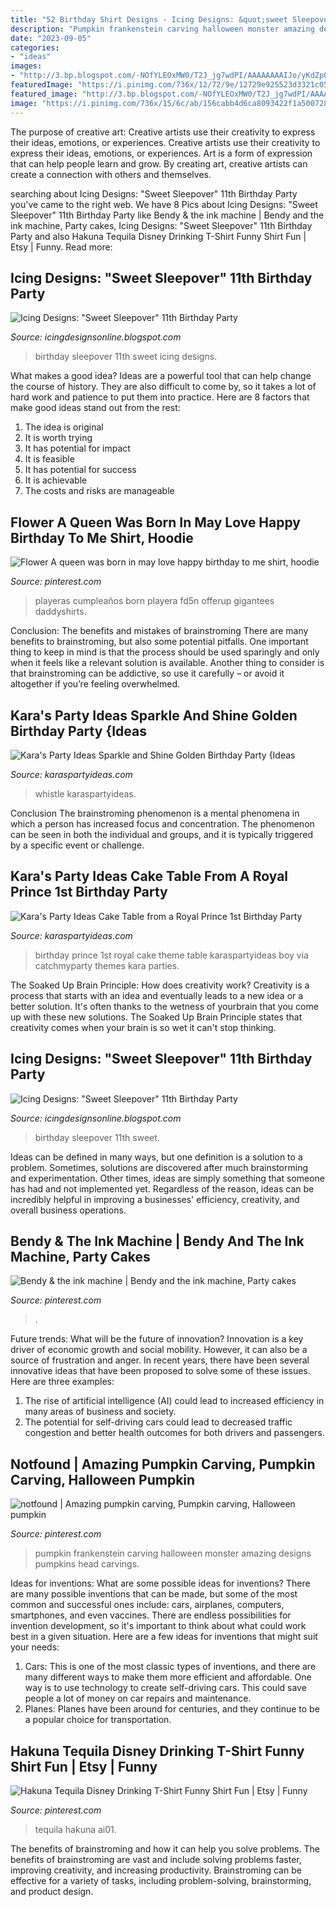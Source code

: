 ```yaml
---
title: "52 Birthday Shirt Designs - Icing Designs: &quot;sweet Sleepover&quot; 11th Birthday Party"
description: "Pumpkin frankenstein carving halloween monster amazing designs pumpkins head carvings"
date: "2023-09-05"
categories:
- "ideas"
images:
- "http://3.bp.blogspot.com/-NOfYLEOxMW0/T2J_jg7wdPI/AAAAAAAAIJo/yKdZpOkHZiM/s1600/bellas%2Bparty%2B039%2Bcopy.jpg"
featuredImage: "https://i.pinimg.com/736x/12/72/9e/12729e925523d3321c05084554fc2383.jpg"
featured_image: "http://3.bp.blogspot.com/-NOfYLEOxMW0/T2J_jg7wdPI/AAAAAAAAIJo/yKdZpOkHZiM/s1600/bellas%2Bparty%2B039%2Bcopy.jpg"
image: "https://i.pinimg.com/736x/15/6c/ab/156cabb4d6ca8093422f1a500728d052.jpg"
---
```



The purpose of creative art: Creative artists use their creativity to express their ideas, emotions, or experiences.
Creative artists use their creativity to express their ideas, emotions, or experiences. Art is a form of expression that can help people learn and grow. By creating art, creative artists can create a connection with others and themselves.

	

		
searching about Icing Designs: &quot;Sweet Sleepover&quot; 11th Birthday Party you've came to the right web. We have 8 Pics about Icing Designs: &quot;Sweet Sleepover&quot; 11th Birthday Party like Bendy &amp; the ink machine | Bendy and the ink machine, Party cakes, Icing Designs: &quot;Sweet Sleepover&quot; 11th Birthday Party and also Hakuna Tequila Disney Drinking T-Shirt Funny Shirt Fun | Etsy | Funny. Read more:
		
    
## Icing Designs: &quot;Sweet Sleepover&quot; 11th Birthday Party

<img loading=lazy src="https://1.bp.blogspot.com/-u6Vg4vzY8Jk/T2KImsvWyCI/AAAAAAAAILs/EEV5gSGvcJU/s1600/bellas%2Bparty%2B126.JPG" onerror="this.onerror=null;this.src='https://tse2.mm.bing.net/th?id=OIP.CUU94fZKQjLF_Je4IKPn9QHaLG&amp;pid=15.1';" alt="Icing Designs: &quot;Sweet Sleepover&quot; 11th Birthday Party">

_Source: icingdesignsonline.blogspot.com_

>birthday sleepover 11th sweet icing designs. 

	

What makes a good idea?
Ideas are a powerful tool that can help change the course of history. They are also difficult to come by, so it takes a lot of hard work and patience to put them into practice. Here are 8 factors that make good ideas stand out from the rest: 
1. The idea is original 
2. It is worth trying 
3. It has potential for impact 
4. It is feasible 
5. It has potential for success 
6. It is achievable 
7. The costs and risks are manageable 

    
## Flower A Queen Was Born In May Love Happy Birthday To Me Shirt, Hoodie

<img loading=lazy src="https://i.pinimg.com/736x/fc/18/c5/fc18c5d76aaaf8b95ef721918cdc4f0b.jpg" onerror="this.onerror=null;this.src='https://tse2.mm.bing.net/th?id=OIP.aqoW46PN-LXFzHdEwSDAIwHaHa&amp;pid=15.1';" alt="Flower A queen was born in may love happy birthday to me shirt, hoodie">

_Source: pinterest.com_

>playeras cumpleaños born playera fd5n offerup gigantees daddyshirts. 

	

Conclusion: The benefits and mistakes of brainstroming
There are many benefits to brainstroming, but also some potential pitfalls. One important thing to keep in mind is that the process should be used sparingly and only when it feels like a relevant solution is available. Another thing to consider is that brainstroming can be addictive, so use it carefully – or avoid it altogether if you’re feeling overwhelmed.

    
## Kara&#039;s Party Ideas Sparkle And Shine Golden Birthday Party {Ideas

<img loading=lazy src="https://karaspartyideas.com/wp-content/uploads/2013/12/golden-15.jpg" onerror="this.onerror=null;this.src='https://tse2.mm.bing.net/th?id=OIP.vqqt7qYTDM9brGcUmICamQHaLH&amp;pid=15.1';" alt="Kara&#039;s Party Ideas Sparkle and Shine Golden Birthday Party {Ideas">

_Source: karaspartyideas.com_

>whistle karaspartyideas. 

	

Conclusion
The brainstroming phenomenon is a mental phenomena in which a person has increased focus and concentration. The phenomenon can be seen in both the individual and groups, and it is typically triggered by a specific event or challenge.

    
## Kara&#039;s Party Ideas Cake Table From A Royal Prince 1st Birthday Party

<img loading=lazy src="https://karaspartyideas.com/wp-content/uploads/2016/01/Royal-Prince-1st-Birthday-Party-via-Karas-Party-Ideas-KarasPartyIdeas.com9_.jpg" onerror="this.onerror=null;this.src='https://tse3.mm.bing.net/th?id=OIP.vMijQpsrU8DwpqMv5GmYggHaLH&amp;pid=15.1';" alt="Kara&#039;s Party Ideas Cake Table from a Royal Prince 1st Birthday Party">

_Source: karaspartyideas.com_

>birthday prince 1st royal cake theme table karaspartyideas boy via catchmyparty themes kara parties. 

	

The Soaked Up Brain Principle: How does creativity work?
Creativity is a process that starts with an idea and eventually leads to a new idea or a better solution. It's often thanks to the wetness of yourbrain that you come up with these new solutions. The Soaked Up Brain Principle states that creativity comes when your brain is so wet it can't stop thinking.

    
## Icing Designs: &quot;Sweet Sleepover&quot; 11th Birthday Party

<img loading=lazy src="http://3.bp.blogspot.com/-NOfYLEOxMW0/T2J_jg7wdPI/AAAAAAAAIJo/yKdZpOkHZiM/s1600/bellas%2Bparty%2B039%2Bcopy.jpg" onerror="this.onerror=null;this.src='https://tse2.mm.bing.net/th?id=OIP.aDFhogp87VHxAh1uJDBFnQHaLG&amp;pid=15.1';" alt="Icing Designs: &quot;Sweet Sleepover&quot; 11th Birthday Party">

_Source: icingdesignsonline.blogspot.com_

>birthday sleepover 11th sweet. 

	

Ideas can be defined in many ways, but one definition is a solution to a problem. Sometimes, solutions are discovered after much brainstorming and experimentation. Other times, ideas are simply something that someone has had and not implemented yet. Regardless of the reason, ideas can be incredibly helpful in improving a businesses' efficiency, creativity, and overall business operations.

    
## Bendy &amp; The Ink Machine | Bendy And The Ink Machine, Party Cakes

<img loading=lazy src="https://i.pinimg.com/736x/12/72/9e/12729e925523d3321c05084554fc2383.jpg" onerror="this.onerror=null;this.src='https://tse1.mm.bing.net/th?id=OIP.jTBdqODHSeDObdppLow9TgHaJ3&amp;pid=15.1';" alt="Bendy &amp; the ink machine | Bendy and the ink machine, Party cakes">

_Source: pinterest.com_

>. 

	

Future trends: What will be the future of innovation?
Innovation is a key driver of economic growth and social mobility. However, it can also be a source of frustration and anger. In recent years, there have been several innovative ideas that have been proposed to solve some of these issues. Here are three examples:
1. The rise of artificial intelligence (AI) could lead to increased efficiency in many areas of business and society.
2. The potential for self-driving cars could lead to decreased traffic congestion and better health outcomes for both drivers and passengers.

    
## Notfound | Amazing Pumpkin Carving, Pumpkin Carving, Halloween Pumpkin

<img loading=lazy src="https://i.pinimg.com/736x/7f/67/99/7f6799e3278840d16aebc9f7ec46b04a.jpg" onerror="this.onerror=null;this.src='https://tse2.mm.bing.net/th?id=OIP.HfryU46bZvK7DKPa9eHnwwHaJh&amp;pid=15.1';" alt="notfound | Amazing pumpkin carving, Pumpkin carving, Halloween pumpkin">

_Source: pinterest.com_

>pumpkin frankenstein carving halloween monster amazing designs pumpkins head carvings. 

	

Ideas for inventions: What are some possible ideas for inventions?
There are many possible inventions that can be made, but some of the most common and successful ones include: cars, airplanes, computers, smartphones, and even vaccines. There are endless possibilities for invention development, so it's important to think about what could work best in a given situation. Here are a few ideas for inventions that might suit your needs: 
1. Cars: This is one of the most classic types of inventions, and there are many different ways to make them more efficient and affordable. One way is to use technology to create self-driving cars. This could save people a lot of money on car repairs and maintenance. 
2. Planes: Planes have been around for centuries, and they continue to be a popular choice for transportation.

    
## Hakuna Tequila Disney Drinking T-Shirt Funny Shirt Fun | Etsy | Funny

<img loading=lazy src="https://i.pinimg.com/736x/15/6c/ab/156cabb4d6ca8093422f1a500728d052.jpg" onerror="this.onerror=null;this.src='https://tse4.mm.bing.net/th?id=OIP.BRtFkheQbVKTKTxhoNivzwHaI0&amp;pid=15.1';" alt="Hakuna Tequila Disney Drinking T-Shirt Funny Shirt Fun | Etsy | Funny">

_Source: pinterest.com_

>tequila hakuna ai01. 

	

The benefits of brainstroming and how it can help you solve problems.
The benefits of brainstroming are vast and include solving problems faster, improving creativity, and increasing productivity. Brainstroming can be effective for a variety of tasks, including problem-solving, brainstorming, and product design.

